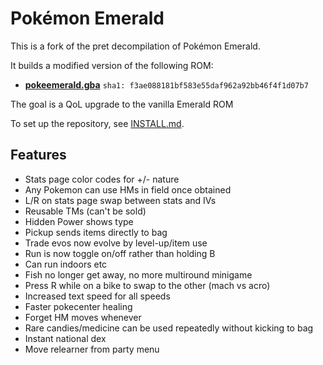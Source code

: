 # Pokémon Emerald

This is a fork of the pret decompilation of Pokémon Emerald.

It builds a modified version of the following ROM:

* [**pokeemerald.gba**](https://datomatic.no-intro.org/index.php?page=show_record&s=23&n=1961) `sha1: f3ae088181bf583e55daf962a92bb46f4f1d07b7`

The goal is a QoL upgrade to the vanilla Emerald ROM

To set up the repository, see [INSTALL.md](INSTALL.md).


## Features
- Stats page color codes for +/- nature
- Any Pokemon can use HMs in field once obtained
- L/R on stats page swap between stats and IVs
- Reusable TMs (can't be sold)
- Hidden Power shows type
- Pickup sends items directly to bag
- Trade evos now evolve by level-up/item use
- Run is now toggle on/off rather than holding B
- Can run indoors etc
- Fish no longer get away, no more multiround minigame
- Press R while on a bike to swap to the other (mach vs acro)
- Increased text speed for all speeds
- Faster pokecenter healing 
- Forget HM moves whenever
- Rare candies/medicine can be used repeatedly without kicking to bag
- Instant national dex
- Move relearner from party menu